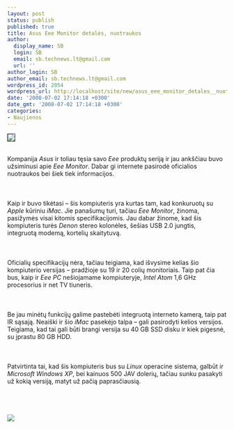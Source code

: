 ```yaml
---
layout: post
status: publish
published: true
title: Asus Eee Monitor detalės, nuotraukos
author:
  display_name: SB
  login: SB
  email: sb.technews.lt@gmail.com
  url: ''
author_login: SB
author_email: sb.technews.lt@gmail.com
wordpress_id: 2054
wordpress_url: http://localhost/site/new/asus_eee_monitor_detales__nuotraukos/
date: '2008-07-02 17:14:18 +0300'
date_gmt: '2008-07-02 17:14:18 +0300'
categories:
- Naujienos
---
```

<div class="imgright"><img src="http://tbn0.google.com/images?q=tbn:LXJvWWitvJmXHM:http://www.lkitservice.dkhttp://technews.lt/userfiles/image/Asus%2520logo.jpg" border="1"></div>
<p><br>Kompanija <i>Asus</i> ir toliau tęsia savo <i>Eee</i> produktų seriją ir jau ankščiau buvo užsiminusi apie <i>Eee Monitor</i>. Dabar gi internete pasirodė oficialios nuotraukos bei šiek tiek informacijos.<br />
<br><br />
<br>Kaip ir buvo tikėtasi – šis kompiuteris yra kurtas tam, kad konkuruotų su <i>Apple</i> kūriniu <i>iMac</i>. Jie panašumų turi, tačiau <i>Eee Monitor</i>, žinoma, pasižymės visai kitomis specifikacijomis. Jau dabar žinome, kad šis kompiuteris turės <i>Denon</i> stereo kolonėles, šešias USB 2.0 jungtis, integruotą modemą, kortelių skaitytuvą.<br />
<br><br />
<br>Oficialių specifikacijų nėra, tačiau teigiama, kad išvysime kelias šio kompiuterio versijas – pradžioje su 19 ir 20 colių monitoriais. Taip pat čia bus, kaip ir <i>Eee PC</i> nešiojamame kompiuteryje, <i>Intel Atom</i> 1,6 GHz procesorius ir net TV tiuneris.<br />
<br><br />
<br>Be jau minėtų funkcijų galime pastebėti integruotą interneto kamerą, taip pat IR sąsają. Neaiški ir šio <i>iMac</i> pasekėjo talpa – gali pasirodyti kelios versijos. Teigiama, kad tai gali būti brangi versija su 40 GB SSD disku ir kiek pigesnė, su įprastu 80 GB HDD.<br />
<br><br />
<br>Patvirtinta tai, kad šis kompiuteris bus su <i>Linux</i> operacine sistema, galbūt ir <i>Microsoft Windows XP</i>, bei kainuos 500 JAV dolerių, tačiau sunku pasakyti už kokią versiją, matyt už pačią paprasčiausią.<br />
<br><br />
<br><br><img src="http://img397.imageshack.us/img397/8160/2628319323ccd7cb09a8cs3.jpg"><br><br />
<br><br />
<br><br />
<br></p>
